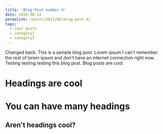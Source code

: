 ```yaml
---
title: 'Blog Post number 4'
date: 2016-08-14
permalink: /posts/2017/08/blog-post-4/
tags:
  - cool posts
  - category1
  - category2
---
```


Changed back. This is a sample blog post. Lorem ipsum I can't remember the rest of lorem ipsum and don't have an internet connection right now. Testing testing testing this blog post. Blog posts are cool.

Headings are cool
======

You can have many headings
======

Aren't headings cool?
------